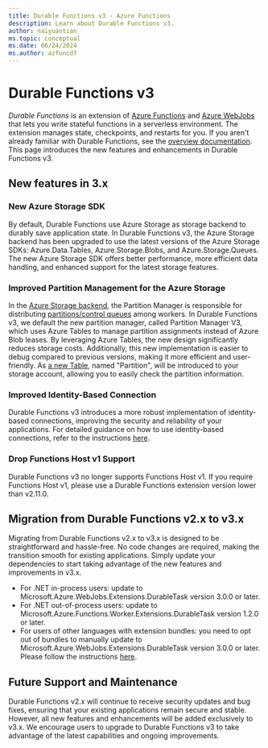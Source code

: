 ```yaml
---
title: Durable Functions v3 - Azure Functions
description: Learn about Durable Functions v3.
author: naiyuantian
ms.topic: conceptual
ms.date: 06/24/2024
ms.author: azfuncdf
---
```


# Durable Functions v3

*Durable Functions* is an extension of [Azure Functions](../functions-overview.md) and [Azure WebJobs](../../app-service/webjobs-create.md) that lets you write stateful functions in a serverless environment. The extension manages state, checkpoints, and restarts for you. If you aren't already familiar with Durable Functions, see the [overview documentation](durable-functions-overview.md). This page introduces the new features and enhancements in Durable Functions v3.

## New features in 3.x

### New Azure Storage SDK

By default, Durable Functions use Azure Storage as storage backend to durably save application state. In Durable Functions v3, the Azure Storage backend has been upgraded to use the latest versions of the Azure Storage SDKs: Azure.Data.Tables, Azure.Storage.Blobs, and Azure.Storage.Queues. The new Azure Storage SDK offers better performance, more efficient data handling, and enhanced support for the latest storage features. 

### Improved Partition Management for the Azure Storage

In the [Azure Storage backend](./durable-functions-azure-storage-provider.md), the Partition Manager is responsible for distributing [partitions/control queues](./durable-functions-azure-storage-provider.md#control-queues) among workers. In Durable Functions v3, we default the new partition manager, called Partition Manager V3, which uses Azure Tables to manage partition assignments instead of Azure Blob leases. By leveraging Azure Tables, the new design significantly reduces storage costs. Additionally, this new implementation is easier to debug compared to previous versions, making it more efficient and user-friendly. As [a new Table](./durable-functions-azure-storage-provider.md#partitions-table), named "Partition", will be introduced to your storage account, allowing you to easily check the partition information.

### Improved Identity-Based Connection

Durable Functions v3 introduces a more robust implementation of identity-based connections, improving the security and reliability of your applications. For detailed guidance on how to use identity-based connections, refer to the instructions [here](./durable-functions-configure-durable-functions-with-credentials.md).

### Drop Functions Host v1 Support

Durable Functions v3 no longer supports Functions Host v1. If you require Functions Host v1, please use a Durable Functions extension version lower than v2.11.0.

## Migration from Durable Functions v2.x to v3.x

Migrating from Durable Functions v2.x to v3.x is designed to be straightforward and hassle-free. No code changes are required, making the transition smooth for existing applications. Simply update your dependencies to start taking advantage of the new features and improvements in v3.x.

- For .NET in-process users:
  update to Microsoft.Azure.WebJobs.Extensions.DurableTask version 3.0.0 or later.
- For .NET out-of-process users:
  update to Microsoft.Azure.Functions.Worker.Extensions.DurableTask version 1.2.0 or later.
- For users of other languages with extension bundles:
  you need to opt out of bundles to manually update to Microsoft.Azure.WebJobs.Extensions.DurableTask version 3.0.0 or later. Please follow the instructions [here](./durable-functions-extension-upgrade.md#upgrade-the-extension-bundle).

## Future Support and Maintenance

Durable Functions v2.x will continue to receive security updates and bug fixes, ensuring that your existing applications remain secure and stable. However, all new features and enhancements will be added exclusively to v3.x. We encourage users to upgrade to Durable Functions v3 to take advantage of the latest capabilities and ongoing improvements.
